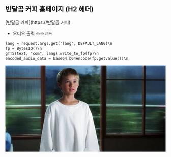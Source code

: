 ## 반달곰 커피 홈페이지 (H2 헤더)

[반달곰 커피](https://반달곰 커피)

- 오디오 출력 소스코드

```
lang = request.args.get('lang', DEFAULT_LANG)\n
fp = BytesIO()\n
gTTS(text, "com", lang).write_to_fp(fp)\n
encoded_audio_data = base64.b64encode(fp.getvalue())\n
```

![david](https://github.com/changhooni/david/blob/main/templates/david.jpg)

